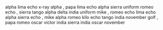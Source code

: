 alpha lima echo x-ray alpha , papa lima echo alpha sierra uniform romeo echo , sierra tango alpha delta india uniform mike , romeo echo lima echo alpha sierra echo , mike alpha romeo kilo echo tango india november golf , papa romeo oscar victor india sierra india oscar november